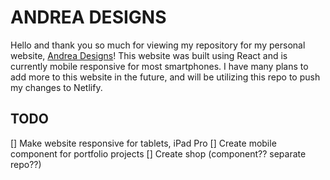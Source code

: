 # ANDREA DESIGNS

Hello and thank you so much for viewing my repository for my personal website, [Andrea Designs](https://designsbyandrea.me)! This website was built using React and is currently mobile responsive for most smartphones. I have many plans to add more to this website in the future, and will be utilizing this repo to push my changes to Netlify.

## TODO
[] Make website responsive for tablets, iPad Pro
[] Create mobile component for portfolio projects
[] Create shop (component?? separate repo??)